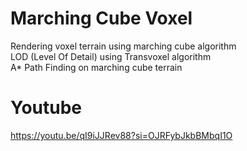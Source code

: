 # Marching Cube Voxel
Rendering voxel terrain using marching cube algorithm<br>
LOD (Level Of Detail) using Transvoxel algorithm<br>
A* Path Finding on marching cube terrain

# Youtube
https://youtu.be/qI9iJJRev88?si=OJRFybJkbBMbqI1O
